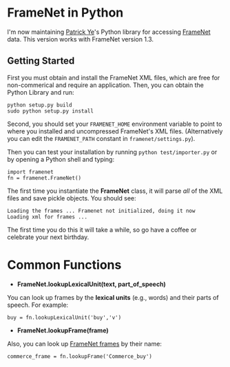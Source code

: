 # FrameNet in Python

I'm now maintaining [Patrick Ye](http://ww2.cs.mu.oz.au/~jingy/)'s Python library for accessing [FrameNet](http://framenet.icsi.berkeley.edu/) data. This version works with FrameNet version 1.3.

## Getting Started

First you must obtain and install the FrameNet XML files, which are free for non-commerical and require an application.  Then, you can obtain the Python Library and run:

    python setup.py build
    sudo python setup.py install

Second, you should set your `FRAMENET_HOME` environment variable to point to where you installed and uncompressed FrameNet's XML files.  (Alternatively you can edit the `FRAMENET_PATH` constant in `framenet/settings.py`).

Then you can test your installation by running `python test/importer.py` or by opening a Python shell and typing:

    import framenet
    fn = framenet.FrameNet()

The first time you instantiate the **FrameNet** class, it will parse *all* of the XML files and save pickle objects.   You should see:

    Loading the frames ... Framenet not initialized, doing it now
    Loading xml for frames ...

The first time you do this it will take a while, so go have a coffee or celebrate your next birthday.  

# Common Functions


* **FrameNet.lookupLexicalUnit(text, part_of_speech)**

You can look up frames by the **lexical units** (e.g., words) and their parts of speech.  For example:

    buy = fn.lookupLexicalUnit('buy','v')

* **FrameNet.lookupFrame(frame)**

Also, you can look up [FrameNet frames](http://framenet.icsi.berkeley.edu/index.php?option=com_wrapper&Itemid=113) by their name:

    commerce_frame = fn.lookupFrame('Commerce_buy')



